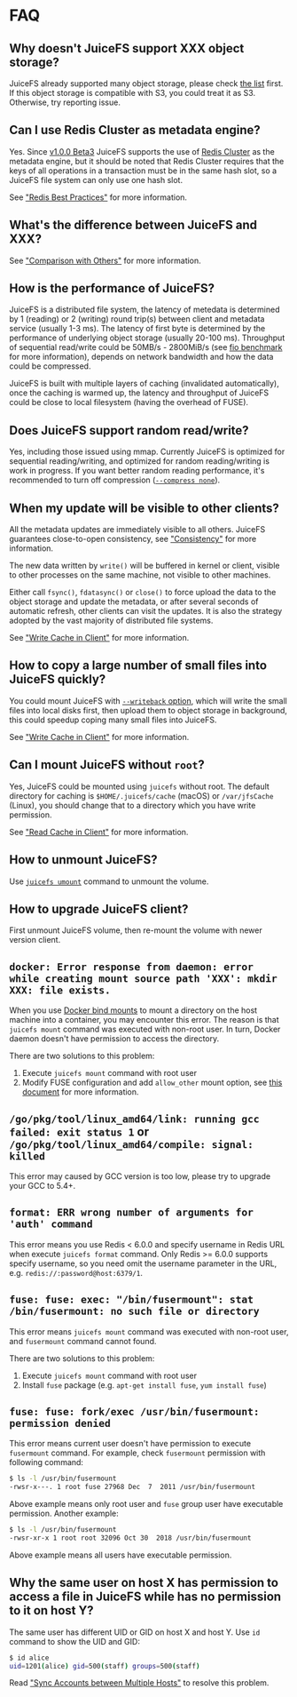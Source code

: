 # FAQ

## Why doesn't JuiceFS support XXX object storage?

JuiceFS already supported many object storage, please check [the list](guide/how_to_setup_object_storage.md#supported-object-storage) first. If this object storage is compatible with S3, you could treat it as S3. Otherwise, try reporting issue.

## Can I use Redis Cluster as metadata engine?

Yes. Since [v1.0.0 Beta3](https://github.com/juicedata/juicefs/releases/tag/v1.0.0-beta3) JuiceFS supports the use of [Redis Cluster](https://redis.io/docs/manual/scaling) as the metadata engine, but it should be noted that Redis Cluster requires that the keys of all operations in a transaction must be in the same hash slot, so a JuiceFS file system can only use one hash slot.

See ["Redis Best Practices"](administration/metadata/redis_best_practices.md) for more information.

## What's the difference between JuiceFS and XXX?

See ["Comparison with Others"](introduction/comparison/juicefs_vs_alluxio.md) for more information.

## How is the performance of JuiceFS?

JuiceFS is a distributed file system, the latency of metedata is determined by 1 (reading) or 2 (writing) round trip(s) between client and metadata service (usually 1-3 ms). The latency of first byte is determined by the performance of underlying object storage (usually 20-100 ms). Throughput of sequential read/write could be 50MB/s - 2800MiB/s (see [fio benchmark](benchmark/fio.md) for more information), depends on network bandwidth and how the data could be compressed.

JuiceFS is built with multiple layers of caching (invalidated automatically), once the caching is warmed up, the latency and throughput of JuiceFS could be close to local filesystem (having the overhead of FUSE).

## Does JuiceFS support random read/write?

Yes, including those issued using mmap. Currently JuiceFS is optimized for sequential reading/writing, and optimized for random reading/writing is work in progress. If you want better random reading performance, it's recommended to turn off compression ([`--compress none`](reference/command_reference.md#juicefs-format)).

## When my update will be visible to other clients?

All the metadata updates are immediately visible to all others. JuiceFS guarantees close-to-open consistency, see ["Consistency"](guide/cache_management.md#consistency) for more information.

The new data written by `write()` will be buffered in kernel or client, visible to other processes on the same machine, not visible to other machines.

Either call `fsync()`, `fdatasync()` or `close()` to force upload the data to the object storage and update the metadata, or after several seconds of automatic refresh, other clients can visit the updates. It is also the strategy adopted by the vast majority of distributed file systems.

See ["Write Cache in Client"](guide/cache_management.md#write-cache-in-client) for more information.

## How to copy a large number of small files into JuiceFS quickly?

You could mount JuiceFS with [`--writeback` option](reference/command_reference.md#juicefs-mount), which will write the small files into local disks first, then upload them to object storage in background, this could speedup coping many small files into JuiceFS.

See ["Write Cache in Client"](guide/cache_management.md#write-cache-in-client) for more information.

## Can I mount JuiceFS without `root`?

Yes, JuiceFS could be mounted using `juicefs` without root. The default directory for caching is `$HOME/.juicefs/cache` (macOS) or `/var/jfsCache` (Linux), you should change that to a directory which you have write permission.

See ["Read Cache in Client"](guide/cache_management.md#read-cache-in-client) for more information.

## How to unmount JuiceFS?

Use [`juicefs umount`](reference/command_reference.md#juicefs-umount) command to unmount the volume.

## How to upgrade JuiceFS client?

First unmount JuiceFS volume, then re-mount the volume with newer version client.

## `docker: Error response from daemon: error while creating mount source path 'XXX': mkdir XXX: file exists.`

When you use [Docker bind mounts](https://docs.docker.com/storage/bind-mounts) to mount a directory on the host machine into a container, you may encounter this error. The reason is that `juicefs mount` command was executed with non-root user. In turn, Docker daemon doesn't have permission to access the directory.

There are two solutions to this problem:

1. Execute `juicefs mount` command with root user
2. Modify FUSE configuration and add `allow_other` mount option, see [this document](reference/fuse_mount_options.md#allow_other) for more information.

## `/go/pkg/tool/linux_amd64/link: running gcc failed: exit status 1` or `/go/pkg/tool/linux_amd64/compile: signal: killed`

This error may caused by GCC version is too low, please try to upgrade your GCC to 5.4+.

## `format: ERR wrong number of arguments for 'auth' command`

This error means you use Redis < 6.0.0 and specify username in Redis URL when execute `juicefs format` command. Only Redis >= 6.0.0 supports specify username, so you need omit the username parameter in the URL, e.g. `redis://:password@host:6379/1`.

## `fuse: fuse: exec: "/bin/fusermount": stat /bin/fusermount: no such file or directory`

This error means `juicefs mount` command was executed with non-root user, and `fusermount` command cannot found.

There are two solutions to this problem:

1. Execute `juicefs mount` command with root user
2. Install `fuse` package (e.g. `apt-get install fuse`, `yum install fuse`)

## `fuse: fuse: fork/exec /usr/bin/fusermount: permission denied`

This error means current user doesn't have permission to execute `fusermount` command. For example, check `fusermount` permission with following command:

```sh
$ ls -l /usr/bin/fusermount
-rwsr-x---. 1 root fuse 27968 Dec  7  2011 /usr/bin/fusermount
```

Above example means only root user and `fuse` group user have executable permission. Another example:

```sh
$ ls -l /usr/bin/fusermount
-rwsr-xr-x 1 root root 32096 Oct 30  2018 /usr/bin/fusermount
```

Above example means all users have executable permission.

## Why the same user on host X has permission to access a file in JuiceFS while has no permission to it on host Y?

The same user has different UID or GID on host X and host Y. Use `id` command to show the UID and GID:

```bash
$ id alice
uid=1201(alice) gid=500(staff) groups=500(staff)
```

Read ["Sync Accounts between Multiple Hosts"](administration/sync_accounts_between_multiple_hosts.md) to resolve this problem.
